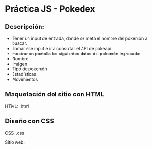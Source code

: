 # Práctica JS - Pokedex

## Descripción:
* Tener un input de entrada, donde se meta el nombre del pokemón a buscar.
* Tomar ese input e ir a consultar el API de pokeapi
* mostrar en pantalla los siguientes datos del pokemón ingresado:
 * Nombre
 * Imágen
 * Tipo de pokemón
 * Estadísticas
 * Movimientos

## Maquetación del sitio con HTML
HTML: [.html]()

## Diseño con CSS
CSS: [.css]()

Sitio web:
